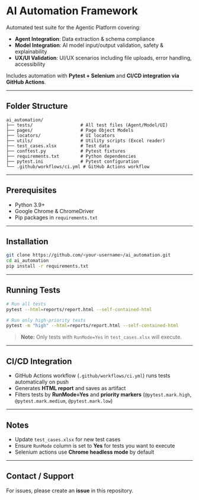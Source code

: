 # AI Automation Framework

Automated test suite for the Agentic Platform covering:

- **Agent Integration**: Data extraction & schema compliance  
- **Model Integration**: AI model input/output validation, safety & explainability  
- **UX/UI Validation**: UI/UX scenarios including file uploads, error handling, accessibility  

Includes automation with **Pytest + Selenium** and **CI/CD integration via GitHub Actions**.

---

## Folder Structure

```
ai_automation/
├── tests/                  # All test files (Agent/Model/UI)
├── pages/                  # Page Object Models
├── locators/               # UI locators
├── utils/                  # Utility scripts (Excel reader)
├── test_cases.xlsx         # Test data
├── conftest.py             # Pytest fixtures
├── requirements.txt        # Python dependencies
├── pytest.ini              # Pytest configuration
└── .github/workflows/ci.yml # GitHub Actions workflow
```

---

## Prerequisites

- Python 3.9+  
- Google Chrome & ChromeDriver  
- Pip packages in `requirements.txt`  

---

## Installation

```bash
git clone https://github.com/<your-username>/ai_automation.git
cd ai_automation
pip install -r requirements.txt
```

---

## Running Tests

```bash
# Run all tests
pytest --html=reports/report.html --self-contained-html

# Run only high-priority tests
pytest -m "high" --html=reports/report.html --self-contained-html
```

> **Note:** Only tests with `RunMode=Yes` in `test_cases.xlsx` will execute.

---

## CI/CD Integration

- GitHub Actions workflow (`.github/workflows/ci.yml`) runs tests automatically on push  
- Generates **HTML report** and saves as artifact  
- Filters tests by **RunMode=Yes** and **priority markers** (`@pytest.mark.high`, `@pytest.mark.medium`, `@pytest.mark.low`)  

---

## Notes

- Update `test_cases.xlsx` for new test cases  
- Ensure `RunMode` column is set to **Yes** for tests you want to execute  
- Selenium actions use **Chrome headless mode** by default  

---

## Contact / Support

For issues, please create an **issue** in this repository.

